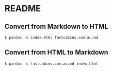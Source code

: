 README
======


Convert from Markdown to HTML
-----------------------------

    $ pandoc -o index.html fastcabins.com.au.md

Convert from HTML to Markdown
-----------------------------

    $ pandoc -o fastcabins.com.au.md index.html

